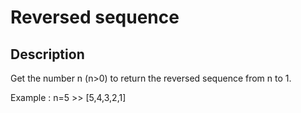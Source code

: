 # Reversed sequence

## Description

Get the number n (n>0) to return the reversed sequence from n to 1.

Example : n=5 >> [5,4,3,2,1]
